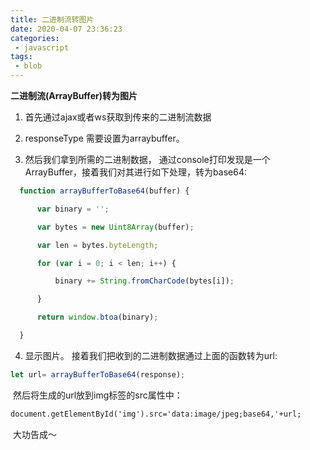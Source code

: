 ```yaml
---
title: 二进制流转图片
date: 2020-04-07 23:36:23
categories:
 - javascript
tags:
 - blob
---
```


**二进制流(ArrayBuffer)转为图片**

1. 首先通过ajax或者ws获取到传来的二进制流数据


2. responseType 需要设置为arraybuffer。

3. 然后我们拿到所需的二进制数据， 通过console打印发现是一个ArrayBuffer，接着我们对其进行如下处理，转为base64:

   <!-- more -->

```javascript
  function arrayBufferToBase64(buffer) {

      var binary = '';

      var bytes = new Uint8Array(buffer);

      var len = bytes.byteLength;

      for (var i = 0; i < len; i++) {

          binary += String.fromCharCode(bytes[i]);

      }

      return window.btoa(binary);

  }
```



4. 显示图片。   接着我们把收到的二进制数据通过上面的函数转为url:

``` javascript
let url= arrayBufferToBase64(response);
```

​			然后将生成的url放到img标签的src属性中：

```html
document.getElementById('img').src='data:image/jpeg;base64,'+url;
```

​			大功告成～